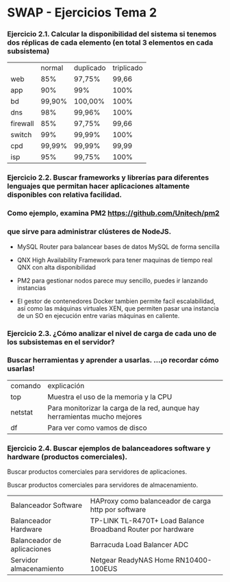 
# SWAP - Ejercicios Tema 2

### Ejercicio 2.1. Calcular la disponibilidad del sistema si tenemos dos réplicas de cada elemento (en total 3 elementos en cada subsistema)

<table>
  <tr>
    <td></td>
    <td>normal</td>
    <td>duplicado</td>
    <td>triplicado</td>
  </tr>
  <tr>
    <td>web</td>
    <td>85%</td>
    <td>97,75%</td>
    <td>99,66</td>
  </tr>
  <tr>
    <td>app</td>
    <td>90%</td>
    <td>99%</td>
    <td>100%</td>
  </tr>
  <tr>
    <td>bd</td>
    <td>99,90%</td>
    <td>100,00%</td>
    <td>100%</td>
  </tr>
  <tr>
    <td>dns</td>
    <td>98%</td>
    <td>99,96%</td>
    <td>100%</td>
  </tr>
  <tr>
    <td>firewall</td>
    <td>85%</td>
    <td>97,75%</td>
    <td>99,66</td>
  </tr>
  <tr>
    <td>switch</td>
    <td>99%</td>
    <td>99,99%</td>
    <td>100%</td>
  </tr>
  <tr>
    <td>cpd</td>
    <td>99,99%</td>
    <td>99,99%</td>
    <td>99,99</td>
  </tr>
  <tr>
    <td>isp</td>
    <td>95%</td>
    <td>99,75%</td>
    <td>100%</td>
  </tr>
</table>


### Ejercicio 2.2. Buscar frameworks y librerías para diferentes lenguajes que permitan hacer aplicaciones altamente disponibles con relativa facilidad.

### Como ejemplo, examina PM2 https://github.com/Unitech/pm2

### que sirve para administrar clústeres de NodeJS.

* MySQL Router para balancear bases de datos MySQL de forma sencilla

* QNX High Availability Framework  para tener maquinas de tiempo real QNX con alta disponibilidad

* PM2 para gestionar nodos parece muy sencillo, puedes ir lanzando instancias

* El gestor de contenedores Docker tambien permite facil escalabilidad, así como las máquinas virtuales XEN, que permiten pasar una instancia de un SO en ejecución entre varias máquinas en caliente.

### Ejercicio 2.3. ¿Cómo analizar el nivel de carga de cada uno de los subsistemas en el servidor?

### Buscar herramientas y aprender a usarlas. ...¡o recordar cómo usarlas!

<table>
  <tr>
    <td>comando</td>
    <td>explicación</td>
  </tr>
  <tr>
    <td>top</td>
    <td>Muestra el uso de la memoria y la CPU</td>
  </tr>
  <tr>
    <td>netstat</td>
    <td>Para monitorizar la carga de la red, aunque hay herramientas mucho mejores</td>
  </tr>
  <tr>
    <td>df</td>
    <td>Para ver como vamos de disco</td>
  </tr>
</table>


### **Ejercicio 2.4.** Buscar ejemplos de balanceadores software y hardware (productos comerciales).

Buscar productos comerciales para servidores de aplicaciones.

Buscar productos comerciales para servidores de almacenamiento.

<table>
  <tr>
    <td>Balanceador Software</td>
    <td>HAProxy como balanceador de carga http por software</td>
  </tr>
  <tr>
    <td>Balanceador Hardware</td>
    <td>TP-LINK TL-R470T+ Load Balance Broadband Router por hardware</td>
  </tr>
  <tr>
    <td>Balanceador de aplicaciones</td>
    <td>Barracuda Load Balancer ADC</td>
  </tr>
  <tr>
    <td>Servidor almacenamiento</td>
    <td>Netgear ReadyNAS Home RN10400-100EUS</td>
  </tr>
</table>


